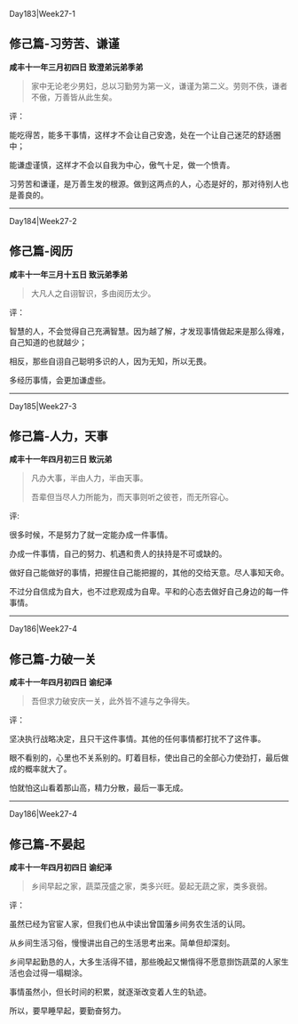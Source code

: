 Day183|Week27-1

## 修己篇-习劳苦、谦谨

**咸丰十一年三月初四日 致澄弟沅弟季弟**

>家中无论老少男妇，总以习勤劳为第一义，谦谨为第二义。劳则不佚，谦者不傲，万善皆从此生矣。

评：

能吃得苦，能多干事情，这样才不会让自己安逸，处在一个让自己迷茫的舒适圈中；

能谦虚谨慎，这样才不会以自我为中心，傲气十足，做一个愤青。

习劳苦和谦谨，是万善生发的根源。做到这两点的人，心态是好的，那对待别人也是善良的。

------

Day184|Week27-2

## 修己篇-阅历

**咸丰十一年三月十五日 致沅弟季弟**

>大凡人之自诩智识，多由阅历太少。

评：

智慧的人，不会觉得自己充满智慧。因为越了解，才发现事情做起来是那么得难，自己知道的也就越少；

相反，那些自诩自己聪明多识的人，因为无知，所以无畏。

多经历事情，会更加谦虚些。

------

Day185|Week27-3

## 修己篇-人力，天事

**咸丰十一年四月初三日 致沅弟**

>凡办大事，半由人力，半由天事。
>
>吾辈但当尽人力所能为，而天事则听之彼苍，而无所容心。

评:

很多时候，不是努力了就一定能办成一件事情。

办成一件事情，自己的努力、机遇和贵人的扶持是不可或缺的。

做好自己能做好的事情，把握住自己能把握的，其他的交给天意。尽人事知天命。

不过分自信成为自大，也不过悲观成为自卑。平和的心态去做好自己身边的每一件事情。

------

Day186|Week27-4

## 修己篇-力破一关

**咸丰十一年四月初四日 谕纪泽**

> 吾但求力破安庆一关，此外皆不遽与之争得失。

评：

坚决执行战略决定，且只干这件事情。其他的任何事情都打扰不了这件事。

眼不看别的，心里也不关系别的。盯着目标，使出自己的全部心力使劲打，最后做成的概率就大了。

怕就怕这山看着那山高，精力分散，最后一事无成。

------

Day186|Week27-4

## 修己篇-不晏起

**咸丰十一年四月初四日 谕纪泽**

>乡间早起之家，蔬菜茂盛之家，类多兴旺。晏起无蔬之家，类多衰弱。

评：

虽然已经为官宦人家，但我们也从中读出曾国藩乡间务农生活的认同。

从乡间生活习俗，慢慢讲出自己的生活思考出来。简单但却深刻。

乡间早起勤恳的人，大多生活得不错，那些晚起又懒惰得不愿意捯饬蔬菜的人家生活也会过得一塌糊涂。

事情虽然小，但长时间的积累，就逐渐改变着人生的轨迹。

所以，要早睡早起，要勤奋努力。
